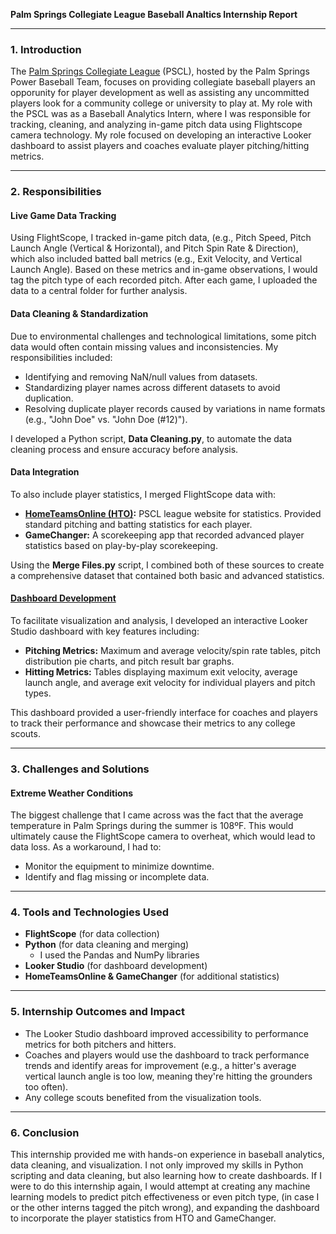 **Palm Springs Collegiate League Baseball Analtics Internship Report**

---

### **1. Introduction**  
The [Palm Springs Collegiate League](https://psclbaseball.com/) (PSCL), hosted by the Palm Springs Power Baseball Team, focuses on providing collegiate baseball players an opporunity for player development as well as assisting any uncommitted players look for a community college or university to play at. My role with the PSCL was as a Baseball Analytics Intern, where I was responsible for tracking, cleaning, and analyzing in-game pitch data using Flightscope camera technology. My role focused on developing an interactive Looker dashboard to assist players and coaches evaluate player pitching/hitting metrics.

---

### **2. Responsibilities**  
#### **Live Game Data Tracking**  
Using FlightScope, I tracked in-game pitch data, (e.g., Pitch Speed, Pitch Launch Angle (Vertical & Horizontal), and Pitch Spin Rate & Direction), which also included batted ball metrics (e.g., Exit Velocity, and Vertical Launch Angle). Based on these metrics and in-game observations, I would tag the pitch type of each recorded pitch. After each game, I uploaded the data to a central folder for further analysis.

#### **Data Cleaning & Standardization**  
Due to environmental challenges and technological limitations, some pitch data would often contain missing values and inconsistencies. My responsibilities included:
- Identifying and removing NaN/null values from datasets.
- Standardizing player names across different datasets to avoid duplication.
- Resolving duplicate player records caused by variations in name formats (e.g., "John Doe" vs. "John Doe (#12)").

I developed a Python script, **Data Cleaning.py**, to automate the data cleaning process and ensure accuracy before analysis.

#### **Data Integration**  
To also include player statistics, I merged FlightScope data with:
- **[HomeTeamsOnline (HTO)](https://www.hometeamsonline.com/teams/Default.asp?s=baseball&u=PALMSPRINGSCOLLEGIAT):** PSCL league website for statistics. Provided standard pitching and batting statistics for each player. 
- **GameChanger:** A scorekeeping app that recorded advanced player statistics based on play-by-play scorekeeping.

Using the **Merge Files.py** script, I combined both of these sources to create a comprehensive dataset that contained both basic and advanced statistics.

#### **[Dashboard Development](https://lookerstudio.google.com/u/0/reporting/489badb7-a77f-4fb5-9505-fa4db8bb8d4f/page/p_p8gi1iux6c/edit)**  
To facilitate visualization and analysis, I developed an interactive Looker Studio dashboard with key features including:
- **Pitching Metrics:** Maximum and average velocity/spin rate tables, pitch distribution pie charts, and pitch result bar graphs.
- **Hitting Metrics:** Tables displaying maximum exit velocity, average launch angle, and average exit velocity for individual players and pitch types.

This dashboard provided a user-friendly interface for coaches and players to track their performance and showcase their metrics to any college scouts.

---

### **3. Challenges and Solutions**  
#### **Extreme Weather Conditions**
The biggest challenge that I came across was the fact that the average temperature in Palm Springs during the summer is 108ºF. This would ultimately cause the FlightScope camera to overheat, which would lead to data loss. As a workaround, I had to:
- Monitor the equipment to minimize downtime.
- Identify and flag missing or incomplete data.

---

### **4. Tools and Technologies Used**  
- **FlightScope** (for data collection)
- **Python** (for data cleaning and merging)
  - I used the Pandas and NumPy libraries
- **Looker Studio** (for dashboard development)
- **HomeTeamsOnline & GameChanger** (for additional statistics)

---

### **5. Internship Outcomes and Impact**  
- The Looker Studio dashboard improved accessibility to performance metrics for both pitchers and hitters.
- Coaches and players would use the dashboard to track performance trends and identify areas for improvement (e.g., a hitter's average vertical launch angle is too low, meaning they're hitting the grounders too often).
- Any college scouts benefited from the visualization tools.

---

### **6. Conclusion**  
This internship provided me with hands-on experience in baseball analytics, data cleaning, and visualization. I not only improved my skills in Python scripting and data cleaning, but also learning how to create dashboards. If I were to do this internship again, I would attempt at creating any machine learning models to predict pitch effectiveness or even pitch type, (in case I or the other interns tagged the pitch wrong), and expanding the dashboard to incorporate the player statistics from HTO and GameChanger.
